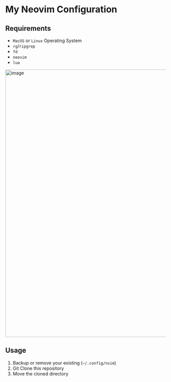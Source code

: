 # My Neovim Configuration

## Requirements
- `MacOS` or `Linux` Operating System
- `rg`/`ripgrep`
- `fd`
- `neovim`
- `lua`
<img width="836" alt="image" src="https://github.com/stanleyogada/basic-neovim-configuration/assets/102979724/f719bbfb-a423-4417-a6df-e0174b11b39f">

## Usage
1. Backup or remove your existing (`~/.config/nvim`)
2. Git Clone this repository
3. Move the cloned directory 
